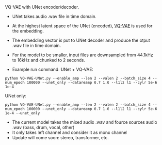 VQ-VAE with UNet encoder/decoder.

- UNet takes audio .wav file in time domain.
- At the highest latent space of the UNet (encoded), [VQ-VAE](https://doi.org/10.48550/arXiv.1711.00937) is used for the embedding.
- The embedding vector is put to UNet decoder and produce the otput .wav file in time domain.

- For the model to be smaller, input files are downsampled from 44.1kHz to 16kHz and chunked to 2 seconds.

- Example run command:
UNet + VQ-VAE: 
```
python VQ-VAE-UNet.py --enable_amp --len 2 --valen 2 --batch_size 4 --num_epoch 100000 --unet_only --datareamp 0.7 1.0 --l1l2 l1 --cylr 5e-6 1e-4
```

UNet only: 
```
python VQ-VAE-UNet.py --enable_amp --len 2 --valen 2 --batch_size 4 --num_epoch 100000 --unet_only --datareamp 0.7 1.0 --l1l2 l1 --cylr 5e-6 1e-4 --unet_only
```

- The current model takes the mixed audio .wav and fource sources audio .wav (bass, drum, vocal, other)
- It only takes left channel and consider it as mono channel
- Update will come soon: stereo, transformer, etc.
